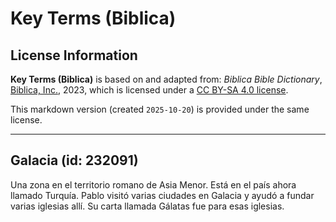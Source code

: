 # Key Terms (Biblica)

## License Information

**Key Terms (Biblica)** is based on and adapted from: _Biblica Bible Dictionary_, [Biblica, Inc.](https://www.biblica.com/), 2023, which is licensed under a [CC BY-SA 4.0 license](https://creativecommons.org/licenses/by-sa/4.0/legalcode.en).

This markdown version (created `2025-10-20`) is provided under the same license.



--------------------------------

## Galacia (id: 232091)

Una zona en el territorio romano de Asia Menor. Está en el país ahora llamado Turquía. Pablo visitó varias ciudades en Galacia y ayudó a fundar varias iglesias allí. Su carta llamada Gálatas fue para esas iglesias.


